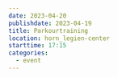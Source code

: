 ```yaml
---
date: 2023-04-20
publishdate: 2023-04-19
title: Parkourtraining
location: horn_legien-center
starttime: 17:15
categories:
  - event
---
```



